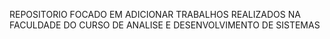 REPOSITORIO FOCADO EM ADICIONAR TRABALHOS REALIZADOS NA FACULDADE DO CURSO DE ANALISE E DESENVOLVIMENTO DE SISTEMAS
